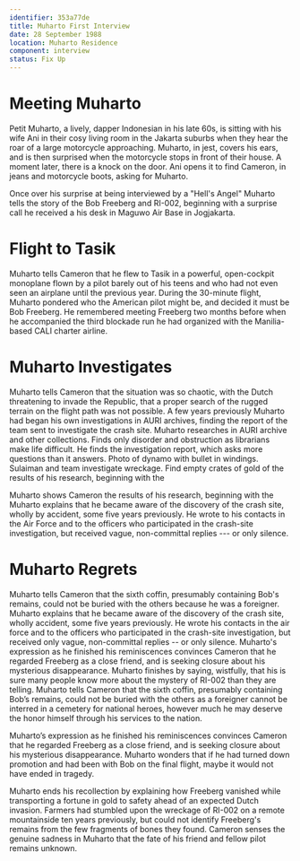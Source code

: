 ```yaml
---
identifier: 353a77de
title: Muharto First Interview
date: 28 September 1988 
location: Muharto Residence
component: interview
status: Fix Up
---
```


# Meeting Muharto
Petit Muharto, a lively, dapper Indonesian in his late 60s, is sitting with his wife Ani in their cosy living room in the Jakarta suburbs when they hear the roar of a large motorcycle approaching. Muharto, in jest, covers his ears, and is then surprised when the motorcycle stops in front of their house. A moment later, there is a knock on the door. Ani opens it to find Cameron, in jeans and motorcycle boots, asking for Muharto. 

Once over his surprise at being interviewed by a "Hell's Angel" Muharto tells the story of the Bob Freeberg and RI-002, beginning with a surprise call he received a his desk in Maguwo Air Base in Jogjakarta. 

# Flight to Tasik

Muharto tells Cameron that he flew to Tasik in a powerful, open-cockpit
monoplane flown by a pilot barely out of his teens and who had not even
seen an airplane until the previous year. During the 30-minute flight,
Muharto pondered who the American pilot might be, and decided it must be
Bob Freeberg. He remembered meeting Freeberg two months before when he
accompanied the third blockade run he had organized with the
Manilia-based CALI charter airline.

# Muharto Investigates
Muharto tells Cameron that the situation was so chaotic, with the Dutch threatening to invade the Republic, that a proper search of the rugged terrain on the flight path was not possible. A few years previously Muharto had began his own investigations in AURI archives, finding the report of the team sent to investigate the crash site. 
Muharto researches in AURI archive and other collections. Finds only disorder and obstruction as librarians make life difficult. He finds the investigation report, which asks more questions than it answers. Photo of dynamo with bullet in windings. Sulaiman  and team investigate wreckage. Find empty crates of gold 
of the  results of his research, beginning with the

Muharto shows Cameron the results of his research, beginning with the
Muharto explains that he became aware of the discovery of the crash
site, wholly by accident, some five years previously. He wrote to his contacts
in the Air Force and to the officers who participated in the crash-site
investigation, but received vague, non-committal replies --- or only
silence. 


# Muharto Regrets
Muharto tells Cameron that the sixth coffin, presumably containing Bob's
remains, could not be buried with the others because he was a foreigner.
Muharto explains that he became aware of the discovery of the crash
site, wholly accident, some five years previously. He wrote his contacts
in the air force and to the officers who participated in the crash-site
investigation, but received only vague, non-committal replies -- or only
silence. Muharto's expression as he finished his reminiscences convinces
Cameron that he regarded Freeberg as a close friend, and is seeking
closure about his mysterious disappearance. Muharto finishes by saying,
wistfully, that his is sure many people know more about the mystery of
RI-002 than they are telling.
Muharto tells Cameron that the sixth coffin, presumably containing Bob’s
remains, could not be buried with the others as a foreigner cannot be interred in a cemetery for national heroes, however much he may deserve the honor himself through his services to the nation.

Muharto’s expression as he finished his reminiscences convinces
Cameron that he regarded Freeberg as a close friend, and is seeking
closure about his mysterious disappearance. Muharto wonders that if he had turned down promotion and had been with Bob on the final flight, maybe it would not have ended in tragedy. 

Muharto ends his recollection by explaining how Freeberg vanished  while transporting a fortune in gold to safety ahead of an expected Dutch invasion. Farmers had stumbled upon the wreckage of RI-002 on a remote mountainside ten years previously, but could not identify Freeberg's remains from the few fragments of bones they found. Cameron senses the genuine sadness in Muharto that the fate of his friend and fellow pilot remains unknown.  